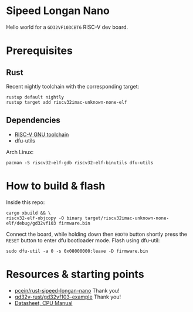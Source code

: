 # Sipeed Longan Nano
Hello world for a `GD32VF103CBT6` RISC-V dev board.

# Prerequisites
## Rust
Recent nightly toolchain with the corresponding target:
```
rustup default nightly
rustup target add riscv32imac-unknown-none-elf
```

## Dependencies
* [RISC-V GNU toolchain](https://dl.sipeed.com/LONGAN/platformio/dl-packages/toolchain-gd32v-v9.2.0-linux.tar.gz)
* dfu-utils

Arch Linux:
```
pacman -S riscv32-elf-gdb riscv32-elf-binutils dfu-utils
```

# How to build & flash
Inside this repo:
```
cargo xbuild && \
riscv32-elf-objcopy -O binary target/riscv32imac-unknown-none-elf/debug/gd32vf103 firmware.bin
```

Connect the board, while holding down then `BOOT0` button shortly press the `RESET` button to enter dfu bootloader mode. Flash using dfu-util:
```
sudo dfu-util -a 0 -s 0x08000000:leave -D firmware.bin
```


# Resources & starting points
* [pcein/rust-sipeed-longan-nano](https://github.com/pcein/rust-sipeed-longan-nano) Thank you!
* [gd32v-rust/gd32vf103-example](https://github.com/gd32v-rust/gd32vf103-example) Thank you!
* [Datasheet, CPU Manual](https://github.com/SeeedDocument/Sipeed-Longan-Nano/tree/master/res)
